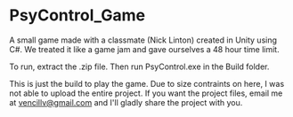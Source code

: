 # PsyControl_Game
A small game made with a classmate (Nick Linton) created in Unity using C#. We treated it like a game jam and gave ourselves a 48 hour time limit.

To run, extract the .zip file.
Then run PsyControl.exe in the Build folder.

This is just the build to play the game.
Due to size contraints on here, I was not able to upload the entire project.
If you want the project files, email me at vencillv@gmail.com and I'll gladly share the project with you.
